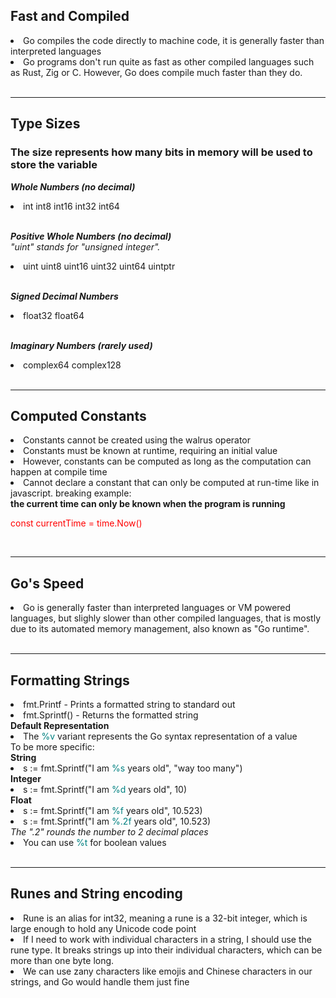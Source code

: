 ## Fast and Compiled

<li>Go compiles the code directly to machine code, it is generally faster than interpreted languages</li>
<li>Go programs don't run quite as fast as other compiled languages such as Rust, Zig or C. However, Go does compile much
faster than they do.
</li>
<br>

<hr>

## Type Sizes

<h3>The size represents how many bits in memory will be used to store the variable
</h3>

*<strong>Whole Numbers (no decimal)</strong>*
<li>int int8 int16 int32 int64</li>
<br>

*<strong>Positive Whole Numbers (no decimal)</strong>*
<br>
<em>"uint" stands for "unsigned integer".</em>
<li>uint uint8 uint16 uint32 uint64 uintptr</li>
<br>

*<strong>Signed Decimal Numbers</strong>*
<li>float32 float64</li>
<br>

*<strong>Imaginary Numbers (rarely used)</strong>*
<li>complex64 complex128</li>
<br>
<hr>

## Computed Constants
<li>Constants cannot be created using the walrus operator</li>
<li>Constants must be known at runtime, requiring an initial value</li>
<li>However, constants can be computed as long as the computation can happen at compile time</li>
<li>Cannot declare a constant that can only be computed at run-time like in javascript. breaking example:<br>
<strong>the current time can only be known when the program is running</strong><br> 
<p style="color: red">const currentTime = time.Now()</p>
</li>
<br>
<hr>

## Go's Speed
<li>Go is generally faster than interpreted languages or VM powered languages, but slighly slower than other compiled 
languages, that is mostly due to its automated memory management, also known as "Go runtime".</li>
<br>
<hr>

## Formatting Strings
<li>fmt.Printf - Prints a formatted string to standard out</li>
<li>fmt.Sprintf() - Returns the formatted string</li>
<strong>Default Representation</strong>
<li>The <span style="color: teal">%v</span> variant represents the Go syntax representation of a value</li>
To be more specific:<br>
<strong>String</strong>
<li>s := fmt.Sprintf("I am <span style="color: teal">%s</span> years old", "way too many")</li>
<strong>Integer</strong>
<li>s := fmt.Sprintf("I am <span style="color: teal">%d</span> years old", 10)</li>
<strong>Float</strong>
<li>s := fmt.Sprintf("I am <span style="color: teal">%f</span> years old", 10.523)</li>
<li>s := fmt.Sprintf("I am <span style="color: teal">%.2f</span> years old", 10.523)</li>
<em>The ".2" rounds the number to 2 decimal places</em>
<li>You can use <span style="color: teal">%t</span> for boolean values</li>
<br>
<hr>

## Runes and String encoding
<li>Rune is an alias for int32, meaning a rune is a 32-bit integer, which is large enough to hold any Unicode code point</li>
<li>If I need to work with individual characters in a string, I should use the rune type. It breaks strings up
into their individual characters, which can be more than one byte long.</li>
<li>We can use zany characters like emojis and Chinese characters in our strings, and Go would handle them just fine</li>


